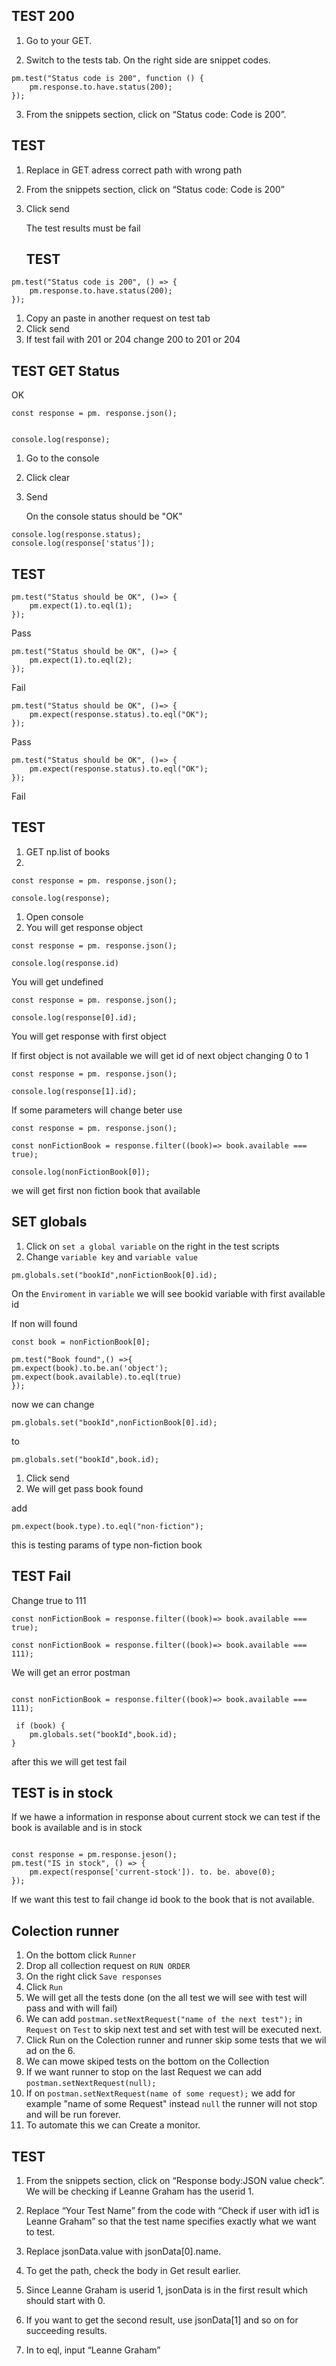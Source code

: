 ## TEST  200

1. Go to your GET.

2. Switch to the tests tab. On the right side are snippet codes.
```
pm.test("Status code is 200", function () {
    pm.response.to.have.status(200);
});
```

3. From the snippets section, click on “Status code: Code is 200”.

## TEST 

1. Replace in GET adress correct path with wrong path 
   
2. From the snippets section, click on “Status code: Code is 200”
   
3. Click send
   
   The test results must be fail


   ## TEST

```
pm.test("Status code is 200", () => {
    pm.response.to.have.status(200);
});
```
1. Copy an paste in another request on test tab
2. Click send 
3. 
   If test fail with 201 or 204 change 200 to 201 or 204



## TEST  GET Status
OK

```
const response = pm. response.json();


console.log(response);

```

1. Go to the console 
   
2. Click clear
   
3. Send 
   
   On the console status should be "OK" 
```
console.log(response.status);
console.log(response['status']);
```
## TEST 
```
pm.test("Status should be OK", ()=> {
    pm.expect(1).to.eql(1);
});
```
Pass
```
pm.test("Status should be OK", ()=> {
    pm.expect(1).to.eql(2);
});
```
Fail

```
pm.test("Status should be OK", ()=> {
    pm.expect(response.status).to.eql("OK");
});
```
Pass

```
pm.test("Status should be OK", ()=> {
    pm.expect(response.status).to.eql("OK");
});
```
Fail




## TEST 

1. GET np.list of books
2. 

```
const response = pm. response.json();

console.log(response);
```
1. Open console
2. You will get response object
 

```
const response = pm. response.json();

console.log(response.id)
```
You will get undefined


```
const response = pm. response.json();

console.log(response[0].id);

```

You will get response with first object 


If first object is not available 
we will get id of next object changing 0 to 1 

```
const response = pm. response.json();

console.log(response[1].id);

```
If some parameters will change beter use 

```
const response = pm. response.json();

const nonFictionBook = response.filter((book)=> book.available === true);

console.log(nonFictionBook[0]);

```
we will get first non fiction book that available

## SET globals
1. Click on `set a global variable` on the right in the test scripts
2. Change `variable key` and `variable value`

```
pm.globals.set("bookId",nonFictionBook[0].id);
```
On the `Enviroment` in `variable` we will see bookid variable with first available id

If non will found
```
const book = nonFictionBook[0];

pm.test("Book found",() =>{
pm.expect(book).to.be.an('object');
pm.expect(book.available).to.eql(true)
});
```

now we can change 

```
pm.globals.set("bookId",nonFictionBook[0].id);
``` 

to 

```
pm.globals.set("bookId",book.id);
```
1. Click send 
2. We will get pass book found
   
add 
```
pm.expect(book.type).to.eql("non-fiction");

```

this is testing params of type non-fiction book


## TEST Fail

Change true to 111 
```
const nonFictionBook = response.filter((book)=> book.available === true);
```
```
const nonFictionBook = response.filter((book)=> book.available === 111);
```
We will get an error postman

```

const nonFictionBook = response.filter((book)=> book.available === 111);

 if (book) {
    pm.globals.set("bookId",book.id);
}
```
after this we will get test fail 


## TEST is in stock
If we hawe a information in response about current stock we can test if the book is available and is in stock

```

const response = pm.response.jeson();
pm.test("IS in stock", () => {
    pm.expect(response['current-stock']). to. be. above(0);
});
```
If we want this test to fail change id book to the book that is not available.


## Colection runner

1. On the bottom click `Runner`
2. Drop all collection request on `RUN ORDER`
3. On the right click `Save responses`
4. Click `Run`
5. We will get all the tests done (on the all test we will see with test will pass and with will fail)
6. We can add `postman.setNextRequest("name of the next test");`
   in `Request` on `Test` to skip next test and set with test will be executed next.
7. Click Run on the Colection runner and runner skip some tests that we wil ad on the 6.
8. We can mowe skiped tests on the bottom on the Collection
9. If we want runner to stop on the last Request we can add `postman.setNextRequest(null);`
10. If on `postman.setNextRequest(name of some request);` we add for example "name of some Request"  instead `null` the runner will not stop and will be run forever.
11. To automate this we can Create a monitor.





## TEST 

1. From the snippets section, click on “Response body:JSON value check”. We will be checking if Leanne Graham has the userid 1.

2. Replace “Your Test Name” from the code with “Check if user with id1 is Leanne Graham” so that the test name specifies exactly what we want to test.

3. Replace jsonData.value with jsonData[0].name. 

4. To get the path, check the body in Get result earlier. 

5. Since Leanne Graham is userid 1, jsonData is in the first result which should start with 0. 

6. If you want to get the second result, use jsonData[1] and so on for succeeding results.

7. In to eql, input “Leanne Graham”
